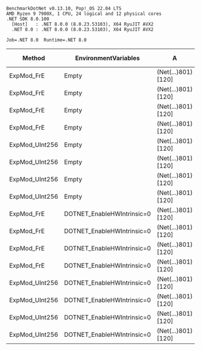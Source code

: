 ```

BenchmarkDotNet v0.13.10, Pop!_OS 22.04 LTS
AMD Ryzen 9 7900X, 1 CPU, 24 logical and 12 physical cores
.NET SDK 8.0.100
  [Host]   : .NET 8.0.0 (8.0.23.53103), X64 RyuJIT AVX2
  .NET 8.0 : .NET 8.0.0 (8.0.23.53103), X64 RyuJIT AVX2

Job=.NET 8.0  Runtime=.NET 8.0

```

| Method         | EnvironmentVariables       | A                   | B                   |     Mean |    Error |   StdDev | Ratio | Allocated | Alloc Ratio |
|----------------|----------------------------|---------------------|---------------------|---------:|---------:|---------:|------:|----------:|------------:|
| ExpMod_FrE     | Empty                      | (Net(...)801) [120] | (Net(...)801) [120] | 29.68 μs | 0.214 μs | 0.200 μs |  1.00 |         - |          NA |
| ExpMod_FrE     | Empty                      | (Net(...)801) [120] | (Net(...)801) [120] | 30.13 μs | 0.090 μs | 0.084 μs |  1.01 |         - |          NA |
| ExpMod_FrE     | Empty                      | (Net(...)801) [120] | (Net(...)801) [120] | 29.80 μs | 0.132 μs | 0.123 μs |  1.00 |         - |          NA |
| ExpMod_FrE     | Empty                      | (Net(...)801) [120] | (Net(...)801) [120] | 30.58 μs | 0.101 μs | 0.095 μs |  1.03 |         - |          NA |
| ExpMod_UInt256 | Empty                      | (Net(...)801) [120] | (Net(...)801) [120] | 10.07 μs | 0.014 μs | 0.013 μs |  0.34 |         - |          NA |
| ExpMod_UInt256 | Empty                      | (Net(...)801) [120] | (Net(...)801) [120] | 10.44 μs | 0.011 μs | 0.011 μs |  0.35 |         - |          NA |
| ExpMod_UInt256 | Empty                      | (Net(...)801) [120] | (Net(...)801) [120] | 10.60 μs | 0.034 μs | 0.031 μs |  0.36 |         - |          NA |
| ExpMod_UInt256 | Empty                      | (Net(...)801) [120] | (Net(...)801) [120] | 10.44 μs | 0.022 μs | 0.018 μs |  0.35 |         - |          NA |
| ExpMod_FrE     | DOTNET_EnableHWIntrinsic=0 | (Net(...)801) [120] | (Net(...)801) [120] | 30.70 μs | 0.150 μs | 0.140 μs |  1.03 |         - |          NA |
| ExpMod_FrE     | DOTNET_EnableHWIntrinsic=0 | (Net(...)801) [120] | (Net(...)801) [120] | 30.97 μs | 0.089 μs | 0.083 μs |  1.04 |         - |          NA |
| ExpMod_FrE     | DOTNET_EnableHWIntrinsic=0 | (Net(...)801) [120] | (Net(...)801) [120] | 30.15 μs | 0.129 μs | 0.121 μs |  1.02 |         - |          NA |
| ExpMod_FrE     | DOTNET_EnableHWIntrinsic=0 | (Net(...)801) [120] | (Net(...)801) [120] | 30.18 μs | 0.072 μs | 0.067 μs |  1.02 |         - |          NA |
| ExpMod_UInt256 | DOTNET_EnableHWIntrinsic=0 | (Net(...)801) [120] | (Net(...)801) [120] | 23.32 μs | 0.019 μs | 0.018 μs |  0.79 |         - |          NA |
| ExpMod_UInt256 | DOTNET_EnableHWIntrinsic=0 | (Net(...)801) [120] | (Net(...)801) [120] | 23.80 μs | 0.042 μs | 0.037 μs |  0.80 |         - |          NA |
| ExpMod_UInt256 | DOTNET_EnableHWIntrinsic=0 | (Net(...)801) [120] | (Net(...)801) [120] | 23.81 μs | 0.064 μs | 0.060 μs |  0.80 |         - |          NA |
| ExpMod_UInt256 | DOTNET_EnableHWIntrinsic=0 | (Net(...)801) [120] | (Net(...)801) [120] | 23.65 μs | 0.017 μs | 0.016 μs |  0.80 |         - |          NA |
